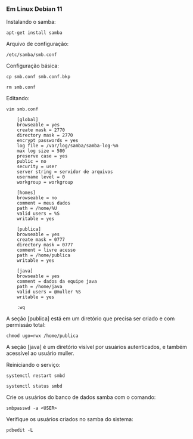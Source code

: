 ### Em Linux Debian 11

Instalando o samba:

    apt-get install samba

Arquivo de configuração:

    /etc/samba/smb.conf

Configuração básica:

    cp smb.conf smb.conf.bkp

    rm smb.conf

Editando:

    vim smb.conf

        [global]
        browseable = yes 
        create mask = 2770    
        directory mask = 2770   
        encrypt passwords = yes 
        log file = /var/log/samba/samba-log-%m  
        max log size = 500  
        preserve case = yes 
        public = no 
        security = user 
        server string = servidor de arquivos    
        username level = 0  
        workgroup = workgroup   

        [homes]
        browseable = no		
        comment = meus dados    
        path = /home/%U 
        valid users = %S
        writable = yes  

        [publica]
        browseable = yes      
        create mask = 0777    
        directory mask = 0777    
        comment = livre acesso  
        path = /home/publica    
        writable = yes  

        [java]
        browseable = yes	
        comment = dados da equipe java
        path = /home/java	
        valid users = @muller %S    
        writable = yes

        :wq

A seção [publica] está em um diretório que precisa ser criado e com permissão total:

    chmod ugo=rwx /home/publica

A seção [java] é um diretório visível por usuários autenticados, e também acessível ao usuário muller.

Reiniciando o serviço:

    systemctl restart smbd

    systemctl status smbd

Crie os usuários do banco de dados samba com o comando:

    smbpasswd -a <USER>

Verifique os usuários criados no samba do sistema:

    pdbedit -L